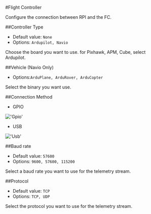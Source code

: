 #Flight Controller
<!-- !['Flight Controller'](/images/pages/Flight-Controller/overview.jpg) -->
Configure the connection between RPI and the FC.


##Controller Type
* Default value: `None`
* Options: `Ardupilot, Navio`

Choose the board you want to use. for Pixhawk, APM, Cube,  select Ardupilot.  

##Vehicle (Navio Only)
* Options:`ArduPlane, ArduRover, ArduCopter `

Select the binary you want use.


##Connection Method

* GPIO

!['Gpio'](/images/pages/Flight-Controller/rpi.jpg)

* USB

!['Usb'](/images/pages/Flight-Controller/rpi-usb.jpg)

##Baud rate
* Default value: `57600`
* Options: `9600, 57600, 115200`

Select a baud rate you want to use for the telemetry stream.


##Protocol
* Default value: `TCP`
* Options: `TCP, UDP`

Select the protocol you want to use for the telemetry stream.
